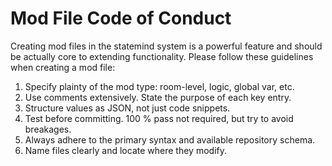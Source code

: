 # Mod File Code of Conduct

Creating mod files in the statemind system is a powerful feature and should be actually core to extending functionality.
Please follow these guidelines when creating a mod file:

1. Specify plainty of the mod type: room-level, logic, global var, etc.
2. Use comments extensively. State the purpose of each key entry.
3. Structure values as JSON, not just code snippets.
4. Test before committing.
100 % pass not required, but try to avoid breakages.
5. Always adhere to the primary syntax and available repository schema.
6. Name files clearly and locate where they modify.